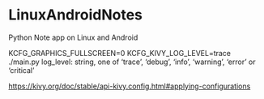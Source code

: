 # LinuxAndroidNotes
Python Note app on Linux and Android

KCFG_GRAPHICS_FULLSCREEN=0 KCFG_KIVY_LOG_LEVEL=trace  ./main.py
log_level: string, one of ‘trace’, ‘debug’, ‘info’, ‘warning’, ‘error’ or ‘critical’

https://kivy.org/doc/stable/api-kivy.config.html#applying-configurations
